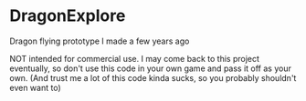# DragonExplore
Dragon flying prototype I made a few years ago

NOT intended for commercial use. I may come back to this project eventually, so don't use this code in your own game and pass it off as your own. (And trust me a lot of this code kinda sucks, so you probably shouldn't even want to)